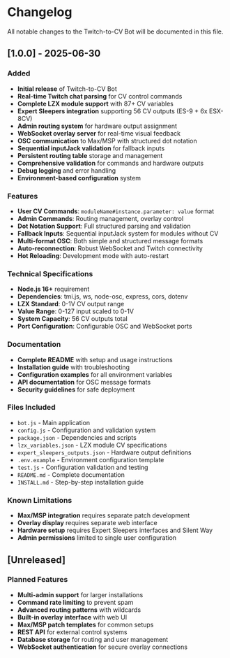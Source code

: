 # Changelog

All notable changes to the Twitch-to-CV Bot will be documented in this file.

## [1.0.0] - 2025-06-30

### Added
- **Initial release** of Twitch-to-CV Bot
- **Real-time Twitch chat parsing** for CV control commands
- **Complete LZX module support** with 87+ CV variables
- **Expert Sleepers integration** supporting 56 CV outputs (ES-9 + 6x ESX-8CV)
- **Admin routing system** for hardware output assignment
- **WebSocket overlay server** for real-time visual feedback
- **OSC communication** to Max/MSP with structured dot notation
- **Sequential inputJack validation** for fallback inputs
- **Persistent routing table** storage and management
- **Comprehensive validation** for commands and hardware outputs
- **Debug logging** and error handling
- **Environment-based configuration** system

### Features
- **User CV Commands**: `moduleName#instance.parameter: value` format
- **Admin Commands**: Routing management, overlay control
- **Dot Notation Support**: Full structured parsing and validation
- **Fallback Inputs**: Sequential inputJack system for modules without CV
- **Multi-format OSC**: Both simple and structured message formats
- **Auto-reconnection**: Robust WebSocket and Twitch connectivity
- **Hot Reloading**: Development mode with auto-restart

### Technical Specifications
- **Node.js 16+** requirement
- **Dependencies**: tmi.js, ws, node-osc, express, cors, dotenv
- **LZX Standard**: 0-1V CV output range
- **Value Range**: 0-127 input scaled to 0-1V
- **System Capacity**: 56 CV outputs total
- **Port Configuration**: Configurable OSC and WebSocket ports

### Documentation
- **Complete README** with setup and usage instructions
- **Installation guide** with troubleshooting
- **Configuration examples** for all environment variables
- **API documentation** for OSC message formats
- **Security guidelines** for safe deployment

### Files Included
- `bot.js` - Main application
- `config.js` - Configuration and validation system
- `package.json` - Dependencies and scripts
- `lzx_variables.json` - LZX module CV specifications
- `expert_sleepers_outputs.json` - Hardware output definitions
- `.env.example` - Environment configuration template
- `test.js` - Configuration validation and testing
- `README.md` - Complete documentation
- `INSTALL.md` - Step-by-step installation guide

### Known Limitations
- **Max/MSP integration** requires separate patch development
- **Overlay display** requires separate web interface
- **Hardware setup** requires Expert Sleepers interfaces and Silent Way
- **Admin permissions** limited to single user configuration

## [Unreleased]

### Planned Features
- **Multi-admin support** for larger installations
- **Command rate limiting** to prevent spam
- **Advanced routing patterns** with wildcards
- **Built-in overlay interface** with web UI
- **Max/MSP patch templates** for common setups
- **REST API** for external control systems
- **Database storage** for routing and user management
- **WebSocket authentication** for secure overlay connections